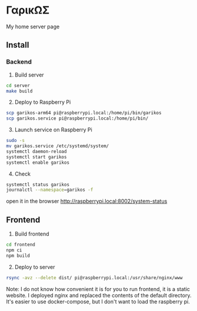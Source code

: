 # ΓαρικΩΣ

My home server page

## Install

### Backend

1. Build server

```sh
cd server
make build
```

2. Deploy to Raspberry Pi

```sh
scp garikos-arm64 pi@raspberrypi.local:/home/pi/bin/garikos
scp garikos.service pi@raspberrypi.local:/home/pi/bin/
```

3. Launch service on Raspberry Pi

```sh
sudo -s
mv garikos.service /etc/systemd/system/
systemctl daemon-reload
systemctl start garikos
systemctl enable garikos
```

4. Check

```sh
systemctl status garikos
journalctl --namespace=garikos -f
```

open it in the browser http://raspberrypi.local:8002/system-status

## Frontend

1. Build frontend

```sh
cd frontend
npm ci
npm build
```

2. Deploy to server

```sh
rsync -avz --delete dist/ pi@raspberrypi.local:/usr/share/nginx/www
```

Note: I do not know how convenient it is for you to run frontend, it is a static website. I deployed nginx and replaced the contents of the default directory.  
It's easier to use docker-compose, but I don't want to load the raspberry pi.
